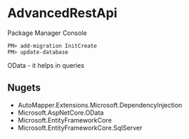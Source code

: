 # AdvancedRestApi

Package Manager Console
```
PM> add-migration InitCreate
PM> update-database
```

OData - it helps in queries

## Nugets
+ AutoMapper.Extensions.Microsoft.DependencyInjection
+ Microsoft.AspNetCore.OData
+ Microsoft.EntityFrameworkCore
+ Microsoft.EntityFrameworkCore.SqlServer
